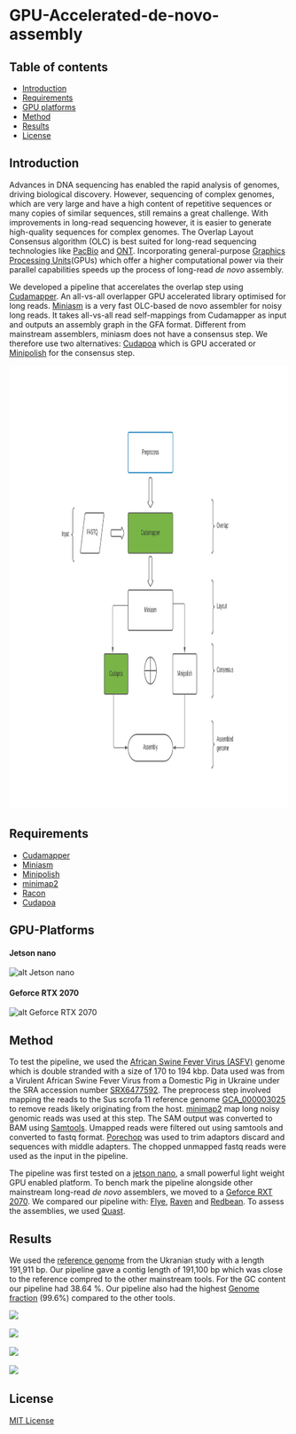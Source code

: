 # GPU-Accelerated-de-novo-assembly

## Table of contents

* [Introduction](#introduction)
* [Requirements](#requirements)
* [GPU platforms](#gpu-platforms)
* [Method](#method)
* [Results](#results)
* [License](#license)



## Introduction

Advances in DNA sequencing has enabled the rapid analysis of genomes, driving biological discovery. However, sequencing of complex genomes, which are very large and have a high content of repetitive sequences or many copies of similar sequences, still remains a great challenge. With improvements in long-read sequencing however, it is easier to generate high-quality sequences for complex genomes. The Overlap Layout Consensus algorithm (OLC) is best suited for long-read sequencing technologies like [PacBio](https://www.pacb.com/smrt-science/smrt-sequencing/) and [ONT](https://nanoporetech.com/applications/dna-nanopore-sequencing). Incorporating general-purpose [Graphics Processing Units](https://pubmed.ncbi.nlm.nih.gov/27402792/)(GPUs) which offer a higher computational power via their parallel capabilities speeds up the process of long-read *de novo* assembly. 

We developed a pipeline that accerelates the overlap step using [Cudamapper](https://github.com/clara-parabricks/GenomeWorks). An all-vs-all overlapper GPU accelerated library optimised for long reads. [Miniasm](https://github.com/lh3/miniasm) is a very fast OLC-based de novo assembler for noisy long reads. It takes all-vs-all read self-mappings from Cudamapper as input and outputs an assembly graph in the GFA format. Different from mainstream assemblers, miniasm does not have a consensus step. We therefore use two alternatives: [Cudapoa](https://github.com/clara-parabricks/GenomeWorks) which is GPU accerated or [Minipolish](https://github.com/rrwick/Minipolish) for the consensus step. 


<p align="center"><img src="Images/pipeline.png" alt="Pipeline" width="2000" height="800"></p>

## Requirements

* [Cudamapper](https://github.com/clara-parabricks/GenomeWorks)
* [Miniasm](https://github.com/lh3/miniasm) 
* [Minipolish](https://github.com/rrwick/Minipolish)
* [minimap2](https://github.com/lh3/minimap2)
* [Racon](https://github.com/isovic/racon)
* [Cudapoa](https://github.com/clara-parabricks/GenomeWorks) 

## GPU-Platforms 

#### Jetson nano
![alt Jetson nano](https://cdn.shopify.com/s/files/1/0066/9686/1780/products/Jatson_Nano_2_da68bde9-0d42-4949-86e8-c4fccb83c015_800x.jpg?v=1561185723)

#### Geforce RTX 2070
![alt Geforce RTX 2070](https://cdn.mos.cms.futurecdn.net/Sjm3NxT48N8qVupQerfKhg.jpg)

## Method

To test the pipeline, we used the [African Swine Fever Virus (ASFV)](https://mra.asm.org/content/9/44/e00948-20) genome which is double stranded with a size of 170 to 194 kbp. Data used was from a Virulent African Swine Fever Virus from a Domestic Pig in Ukraine under the SRA accession number [SRX6477592](https://www.ncbi.nlm.nih.gov/sra/SRX6477592[accn]). The preprocess step involved mapping the reads to the Sus scrofa 11 reference genome [GCA_000003025](https://www.ncbi.nlm.nih.gov/assembly/?term=GCF_000003025) to remove reads likely originating from the host. [minimap2](https://github.com/lh3/minimap2) map long noisy genomic reads was used at this step. The SAM output was converted to BAM using [Samtools](http://www.htslib.org/). Umapped reads were filtered out using samtools and converted to fastq format. [Porechop](https://github.com/rrwick/Porechop) was used to trim adaptors discard and sequences with middle adapters. The chopped unmapped fastq reads were used as the input in the pipeline.

The pipeline was first tested on a [jetson nano](https://developer.nvidia.com/embedded/jetson-nano-developer-kit), a small powerful light weight GPU enabled platform. To bench mark the pipeline alongside other mainstream long-read *de novo* assemblers, we moved to a [Geforce RXT 2070](https://www.nvidia.com/en-us/geforce/graphics-cards/rtx-2070/). We compared our pipeline with: [Flye](https://github.com/fenderglass/Flye), [Raven](https://github.com/lbcb-sci/raven) and [Redbean](https://github.com/ruanjue/wtdbg2). To assess the assemblies, we used [Quast](http://quast.sourceforge.net/).


## Results

We used the [reference genome](https://www.ncbi.nlm.nih.gov/nuccore/MN194591) from the Ukranian study with a length 191,911 bp. Our pipeline gave a contig length of 191,100 bp which was close to the reference compred to the other mainstream tools. For the GC content our pipeline had 38.64 %. Our pipeline also had the highest [Genome fraction](https://www.ncbi.nlm.nih.gov/pmc/articles/PMC3624806/) (99.6%) compared to the other tools.

![](https://cdn.mathpix.com/snip/images/b_9k8U1u4MBFmZfisMNtNnRZg87b-RqKIat0jP8OWXg.original.fullsize.png)

![](https://cdn.mathpix.com/snip/images/HmYmTGoJFNWdwW3LZ_AH4uX4_x1skTVJsuyIheb0XOM.original.fullsize.png)

![](https://cdn.mathpix.com/snip/images/gAmkpBFObJ9_w3ca11xiDV4z8vxLVX0O-Le1TAexxVM.original.fullsize.png)

![](https://cdn.mathpix.com/snip/images/qrjZ66sNDiafP9fNmIbxEVILDsYUSdYAyTPksrQzAvo.original.fullsize.png)



## License

[MIT License](https://choosealicense.com/licenses/mit/)


